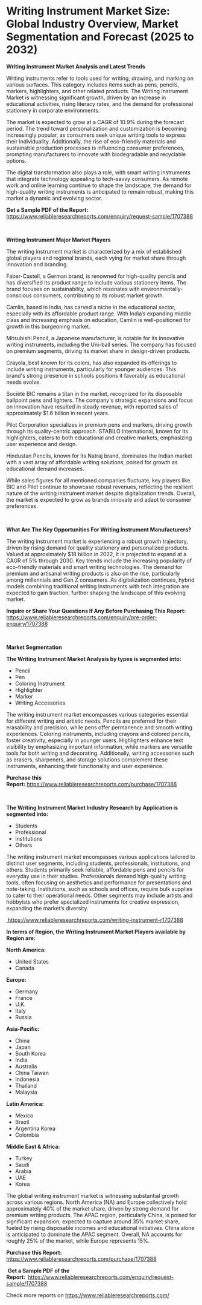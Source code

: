 <p><h1>Writing Instrument Market Size: Global Industry Overview, Market Segmentation and Forecast (2025 to 2032)</h1></p><p><strong>Writing Instrument Market Analysis and Latest Trends</strong></p>
<p><p>Writing instruments refer to tools used for writing, drawing, and marking on various surfaces. This category includes items such as pens, pencils, markers, highlighters, and other related products. The Writing Instrument Market is witnessing significant growth, driven by an increase in educational activities, rising literacy rates, and the demand for professional stationery in corporate environments. </p><p>The market is expected to grow at a CAGR of 10.9% during the forecast period. The trend toward personalization and customization is becoming increasingly popular, as consumers seek unique writing tools to express their individuality. Additionally, the rise of eco-friendly materials and sustainable production processes is influencing consumer preferences, prompting manufacturers to innovate with biodegradable and recyclable options. </p><p>The digital transformation also plays a role, with smart writing instruments that integrate technology appealing to tech-savvy consumers. As remote work and online learning continue to shape the landscape, the demand for high-quality writing instruments is anticipated to remain robust, making this market a dynamic and evolving sector.</p></p>
<p><strong>Get a Sample PDF of the Report:&nbsp;</strong> <a href="https://www.reliableresearchreports.com/enquiry/request-sample/1707388?utm_campaign=2098&utm_medium=2&utm_source=Github&utm_content=ia&utm_term=08022025&utm_id=writing-instrument">https://www.reliableresearchreports.com/enquiry/request-sample/1707388</a></p>
<p>&nbsp;</p>
<p><strong>Writing Instrument Major Market Players</strong></p>
<p><p>The writing instrument market is characterized by a mix of established global players and regional brands, each vying for market share through innovation and branding.</p><p>Faber-Castell, a German brand, is renowned for high-quality pencils and has diversified its product range to include various stationery items. The brand focuses on sustainability, which resonates with environmentally-conscious consumers, contributing to its robust market growth.</p><p>Camlin, based in India, has carved a niche in the educational sector, especially with its affordable product range. With India’s expanding middle class and increasing emphasis on education, Camlin is well-positioned for growth in this burgeoning market.</p><p>Mitsubishi Pencil, a Japanese manufacturer, is notable for its innovative writing instruments, including the Uni-ball series. The company has focused on premium segments, driving its market share in design-driven products.</p><p>Crayola, best known for its colors, has also expanded its offerings to include writing instruments, particularly for younger audiences. This brand's strong presence in schools positions it favorably as educational needs evolve.</p><p>Société BIC remains a titan in the market, recognized for its disposable ballpoint pens and lighters. The company's strategic expansions and focus on innovation have resulted in steady revenue, with reported sales of approximately $1.6 billion in recent years.</p><p>Pilot Corporation specializes in premium pens and markers, driving growth through its quality-centric approach. STABILO International, known for its highlighters, caters to both educational and creative markets, emphasizing user experience and design.</p><p>Hindustan Pencils, known for its Natraj brand, dominates the Indian market with a vast array of affordable writing solutions, poised for growth as educational demand increases.</p><p>While sales figures for all mentioned companies fluctuate, key players like BIC and Pilot continue to showcase robust revenues, reflecting the resilient nature of the writing instrument market despite digitalization trends. Overall, the market is expected to grow as brands innovate and adapt to consumer preferences.</p></p>
<p>&nbsp;</p>
<p><strong>What Are The Key Opportunities For Writing Instrument Manufacturers?</strong></p>
<p><p>The writing instrument market is experiencing a robust growth trajectory, driven by rising demand for quality stationery and personalized products. Valued at approximately $18 billion in 2022, it is projected to expand at a CAGR of 5% through 2030. Key trends include the increasing popularity of eco-friendly materials and smart writing technologies. The demand for premium and artisanal writing products is also on the rise, particularly among millennials and Gen Z consumers. As digitalization continues, hybrid models combining traditional writing instruments with tech integration are expected to gain traction, further shaping the landscape of this evolving market.</p></p>
<p><strong>Inquire or Share Your Questions If Any Before Purchasing This Report:</strong> <a href="https://www.reliableresearchreports.com/enquiry/pre-order-enquiry/1707388?utm_campaign=2098&utm_medium=2&utm_source=Github&utm_content=ia&utm_term=08022025&utm_id=writing-instrument">https://www.reliableresearchreports.com/enquiry/pre-order-enquiry/1707388</a></p>
<p>&nbsp;</p>
<p><strong>Market Segmentation</strong></p>
<p><strong>The Writing Instrument Market Analysis by types is segmented into:</strong></p>
<p><ul><li>Pencil</li><li>Pen</li><li>Coloring Instrument</li><li>Highlighter</li><li>Marker</li><li>Writing Accessories</li></ul></p>
<p><p>The writing instrument market encompasses various categories essential for different writing and artistic needs. Pencils are preferred for their erasability and precision, while pens offer permanence and smooth writing experiences. Coloring instruments, including crayons and colored pencils, foster creativity, especially in younger users. Highlighters enhance text visibility by emphasizing important information, while markers are versatile tools for both writing and decorating. Additionally, writing accessories such as erasers, sharpeners, and storage solutions complement these instruments, enhancing their functionality and user experience.</p></p>
<p><strong>Purchase this Report:&nbsp;</strong><a href="https://www.reliableresearchreports.com/purchase/1707388?utm_campaign=2098&utm_medium=2&utm_source=Github&utm_content=ia&utm_term=08022025&utm_id=writing-instrument">https://www.reliableresearchreports.com/purchase/1707388</a></p>
<p>&nbsp;</p>
<p><strong>The Writing Instrument Market Industry Research by Application is segmented into:</strong></p>
<p><ul><li>Students</li><li>Professional</li><li>Institutions</li><li>Others</li></ul></p>
<p><p>The writing instrument market encompasses various applications tailored to distinct user segments, including students, professionals, institutions, and others. Students primarily seek reliable, affordable pens and pencils for everyday use in their studies. Professionals demand high-quality writing tools, often focusing on aesthetics and performance for presentations and note-taking. Institutions, such as schools and offices, require bulk supplies to cater to their operational needs. Other segments may include artists and hobbyists who prefer specialized instruments for creative expression, expanding the market’s diversity.</p></p>
<p><a href="https://www.reliableresearchreports.com/writing-instrument-r1707388?utm_campaign=2098&utm_medium=2&utm_source=Github&utm_content=ia&utm_term=08022025&utm_id=writing-instrument">&nbsp;https://www.reliableresearchreports.com/writing-instrument-r1707388</a></p>
<p><strong>In terms of Region, the Writing Instrument Market Players available by Region are:</strong></p>
<p>
    <p> <strong> North America: </strong>
        <ul>
            <li>United States</li>
            <li>Canada</li>
        </ul>
        </p> 
    <p> <strong> Europe: </strong>
        <ul>
            <li>Germany</li>
            <li>France</li>
            <li>U.K.</li>
            <li>Italy</li>
            <li>Russia</li>
        </ul>
        </p> 
    <p> <strong> Asia-Pacific: </strong>
        <ul>
            <li>China</li>
            <li>Japan</li>
            <li>South Korea</li>
            <li>India</li>
            <li>Australia</li>
            <li>China Taiwan</li>
            <li>Indonesia</li>
            <li>Thailand</li>
            <li>Malaysia</li>
        </ul>
        </p> 
    <p> <strong> Latin America: </strong>
        <ul>
            <li>Mexico</li>
            <li>Brazil</li>
            <li>Argentina Korea</li>
            <li>Colombia</li>
        </ul>
        </p> 
    <p> <strong> Middle East & Africa: </strong>
        <ul>
            <li>Turkey</li>
            <li>Saudi</li>
            <li>Arabia</li>
            <li>UAE</li>
            <li>Korea</li>
        </ul>
    </p>
    </p>
<p><p>The global writing instrument market is witnessing substantial growth across various regions. North America (NA) and Europe collectively hold approximately 40% of the market share, driven by strong demand for premium writing products. The APAC region, particularly China, is poised for significant expansion, expected to capture around 35% market share, fueled by rising disposable incomes and educational initiatives. China alone is anticipated to dominate the APAC segment. Overall, NA accounts for roughly 25% of the market, while Europe represents 15%.</p></p>
<p><strong>Purchase this Report: </strong><a href="https://www.reliableresearchreports.com/purchase/1707388?utm_campaign=2098&utm_medium=2&utm_source=Github&utm_content=ia&utm_term=08022025&utm_id=writing-instrument">https://www.reliableresearchreports.com/purchase/1707388</a></p>
<p>&nbsp;<strong>Get a Sample PDF of the Report:&nbsp;&nbsp;</strong><a href="https://www.reliableresearchreports.com/enquiry/request-sample/1707388?utm_campaign=2098&utm_medium=2&utm_source=Github&utm_content=ia&utm_term=08022025&utm_id=writing-instrument">https://www.reliableresearchreports.com/enquiry/request-sample/1707388</a></p>
<p><strong></strong></p>
<p>Check more reports on <a href="https://www.reliableresearchreports.com/?utm_campaign=2098&utm_medium=2&utm_source=Github&utm_content=ia&utm_term=08022025&utm_id=writing-instrument">https://www.reliableresearchreports.com/</a></p>